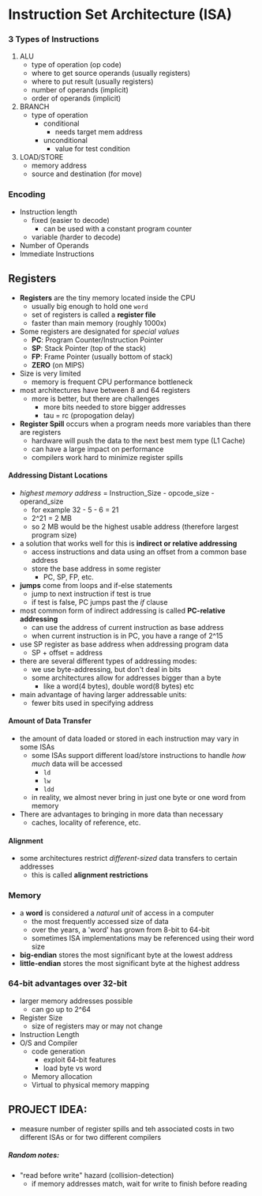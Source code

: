 # Instruction Set Architecture (ISA)

### 3 Types of Instructions
1. ALU
    - type of operation (op code)
    - where to get source operands (usually registers)
    - where to put result (usually registers)
    - number of operands (implicit)
    - order of operands (implicit)
2. BRANCH
    - type of operation
        + conditional
            * needs target mem address
        + unconditional
            * value for test condition
3. LOAD/STORE
    - memory address
    - source and destination (for move)

### Encoding
* Instruction length
    - fixed (easier to decode)
        + can be used with a constant program counter
    - variable (harder to decode)
* Number of Operands
* Immediate Instructions

## Registers
* **Registers** are the tiny memory located inside the CPU
    - usually big enough to hold one `word`
    - set of registers is called a **register file**
    - faster than main memory (roughly 1000x)
* Some registers are designated for _special values_
    - **PC**: Program Counter/Instruction Pointer
    - **SP**: Stack Pointer (top of the stack)
    - **FP**: Frame Pointer (usually bottom of stack)
    - **ZERO** (on MIPS)
* Size is very limited 
    - memory is frequent CPU performance bottleneck
* most architectures have between 8 and 64 registers
    - more is better, but there are challenges
        + more bits needed to store bigger addresses
        + tau = rc (propogation delay)
* **Register Spill** occurs when a program needs more variables than there are registers
    - hardware will push the data to the next best mem type (L1 Cache)
    - can have a large impact on performance
    - compilers work hard to minimize register spills

#### Addressing Distant Locations
* _highest memory address_ = Instruction\_Size - opcode\_size - operand\_size
    - for example 32 - 5 - 6 = 21
    - 2^21 = 2 MB
    - so 2 MB would be the highest usable address (therefore largest program size)
* a solution that works well for this is **indirect or relative addressing**
    - access instructions and data using an offset from a common base address
    - store the base address in some register
        + PC, SP, FP, etc.
* **jumps** come from loops and if-else statements
    - jump to next instruction if test is true
    - if test is false, PC jumps past the _if_ clause
* most common form of indirect addressing is called **PC-relative addressing**
    - can use the address of current instruction as base address
    - when current instruction is in PC, you have a range of 2^15
* use SP register as base address when addressing program data
    - SP + offset = address
* there are several different types of addressing modes:
    - we use byte-addressing, but don't deal in bits
    - some architectures allow for addresses bigger than a byte
        + like a word(4 bytes), double word(8 bytes) etc
* main advantage of having larger addressable units:
    - fewer bits used in specifying address

#### Amount of Data Transfer
* the amount of data loaded or stored in each instruction may vary in some ISAs
    - some ISAs support different load/store instructions to handle _how much_ data will be accessed
        + `ld`
        + `lw`
        + `ldd`
    - in reality, we almost never bring in just one byte or one word from memory    
* There are advantages to bringing in more data than necessary
    - caches, locality of reference, etc.

#### Alignment
* some architectures restrict _different-sized_ data transfers to certain addresses
    - this is called **alignment restrictions**

### Memory 
* a **word** is considered a _natural unit_ of access in a computer
    - the most frequently accessed size of data
    - over the years, a 'word' has grown from 8-bit to 64-bit
    - sometimes ISA implementations may be referenced using their word size
* **big-endian** stores the most significant byte at the lowest address
* **little-endian** stores the most significant byte at the highest address

### 64-bit advantages over 32-bit
* larger memory addresses possible
    - can go up to 2^64
* Register Size
    - size of registers may or may not change
* Instruction Length
* O/S and Compiler
    - code generation
        + exploit 64-bit features
        + load byte vs word
    - Memory allocation
    - Virtual to physical memory mapping


## PROJECT IDEA: 
* measure number of register spills and teh associated costs in two different ISAs or for two different compilers

##### Random notes: 
* "read before write" hazard (collision-detection)
    - if memory addresses match, wait for write to finish before reading